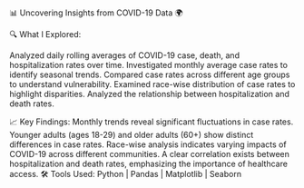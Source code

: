 📊 Uncovering Insights from COVID-19 Data 🌍

🔍 What I Explored:

Analyzed daily rolling averages of COVID-19 case, death, and hospitalization rates over time.
Investigated monthly average case rates to identify seasonal trends.
Compared case rates across different age groups to understand vulnerability.
Examined race-wise distribution of case rates to highlight disparities.
Analyzed the relationship between hospitalization and death rates.

📈 Key Findings:
Monthly trends reveal significant fluctuations in case rates.
Younger adults (ages 18-29) and older adults (60+) show distinct differences in case rates.
Race-wise analysis indicates varying impacts of COVID-19 across different communities.
A clear correlation exists between hospitalization and death rates, emphasizing the importance of healthcare access.
🛠️ Tools Used: Python | Pandas | Matplotlib | Seaborn

